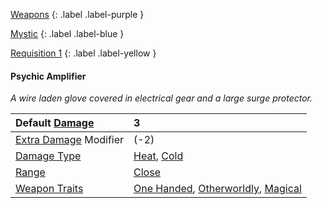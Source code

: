 [Weapons](Game/Weapons-List)
{: .label .label-purple }

[Mystic](Game/Mystic)
{: .label .label-blue }

[Requisition 1](Game/Deployment#Requisition)
{: .label .label-yellow }

#### Psychic Amplifier

_A wire laden glove covered in electrical gear and a large surge protector._

| Default [Damage](Core/Weapons#Damage)                     | 3                                                                                                                             |
| :-------------------------------------------------------- | :---------------------------------------------------------------------------------------------------------------------------- |
| [Extra Damage](Game/Core/Attacks#Extra%20Damage) Modifier | (-2)                                                                                                                          |
| [Damage Type](Core/Weapons#Damage%20Type)                 | [Heat](Game/Core/Injury#Heat), [Cold](Game/Core/Injury#Cold)                                                                  |
| [Range](Core/Weapons#Range)                               | [Close](Game/Core/Movement#Close)                                                                                             |
| [Weapon Traits](Core/Weapon-Traits)                       | [One Handed](Game/Core/Blocks/One-Handed), [Otherworldly](Game/Core/Blocks/Otherworldly), [Magical](Game/Core/Blocks/Magical) |

